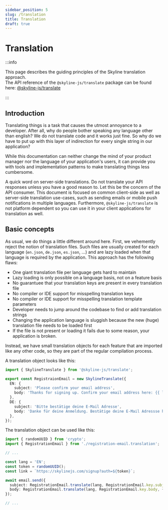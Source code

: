 ```yaml
---
sidebar_position: 5
slug: /translation
title: Translation
draft: true
---
```


# Translation

:::info

This page describes the guiding principles of the Skyline translation approach. <br />
The API reference of the `@skyline-js/translate` package can be found here: [@skyline-js/translate](/docs/api-reference/translate)

:::

## Introduction

Translating things is a task that causes the utmost annoyance to a developer. After all, why do people bother speaking any language other than english? We do not translate code and it works just fine. So why do we have to put up with this layer of indirection for every single string in our application?

While this documentation can neither change the mind of your product manager nor the language of your application's users, it can provide you with tools and implementation patterns to make translating things less cumbersome.

A quick word on server-side translations. Do not translate your API responses unless you have a good reason to. Let this be the concern of the API consumer. This document is focused on common client-side as well as server-side translation use-cases, such as sending emails or mobile push notifications in multiple languages. Furthermore, `@skyline-js/translate` is not platform dependent so you can use it in your client applications for translation as well.

## Basic concepts

As usual, we do things a little different around here. First, we vehemently reject the notion of translation files. Such files are usually created for each language (`en.json`, `de.json`, `es.json`, ...) and are lazy loaded when that language is required by the application. This approach has the following flaws:

- One giant translation file per language gets hard to maintain
- Lazy loading is only possible on a language basis, not on a feature basis
- No guarantuee that your translation keys are present in every translation file
- No compiler or IDE support for misspelling translation keys
- No compiler or IDE support for misspelling translation template parameters
- Developer needs to jump around the codebase to find or add translation strings
- Changing the application language is sluggish because the new (huge) translation file needs to be loaded first
- If the file is not present or loading it fails due to some reason, your application is broken.

Instead, we have small translation objects for each feature that are imported like any other code, so they are part of the regular compilation process.

A translation object looks like this:

```ts
import { SkylineTranslate } from '@skyline-js/translate';

export const RegistraionEmail = new SkylineTranslate({
  EN: {
    subject: 'Please confirm your email address',
    body: 'Thanks for signing up. Confirm your email address here: {{ link }}',
  },
  DE: {
    subject: 'Bitte bestätige deine E-Mail Adresse',
    body: 'Danke für deine Anmeldung. Bestätige deine E-Mail Adressse hier: {{ link }}',
  },
});
```

The translation object can be used like this:

```ts
import { randomUUID } from 'crypto';
import { RegistrationEmail } from './registration-email.translation';

// ...

const lang = 'EN';
const token = randomUUID();
const link = `https://skylinejs.com/signup?auth=${token}`;

await email.send({
  subject: RegistrationEmail.translate(lang, RegistrationEmail.key.subject),
  body: RegistrationEmail.translate(lang, RegistrationEmail.key.body, { link }),
});

// ...
```

<!-- Locality of Behaviour (LoB) -->

<!--
## How we get to 0% translation runtime errors

Translation code is notorious for two error sources:

- Missing translation strings: You forgot to add a translation for a newly introduced string.
- Typos when specifying the translation key

Due to a lack of type-safety, both classes of errors go undetected until a customer complains about an empty string in your application (this is not good). It is quite easy to eliminate both error sources leveraging TypeScript. This has the useful side-effect of providing auto-completion for translation keys inside your IDE!

```ts

```

Concern: "This adds huge bundle size to application!"
Answer: Well having an additional translation file side-by-side to the rest of the code of that feature does not make a difference. If you have a lot of features you need to lazy load their code anyways, one more file hardly makes the difference. on the contrary, you do not need 2 lazy loading mechanisms but only one because the translation file is now the same as the rest of the feature's code.

-->
